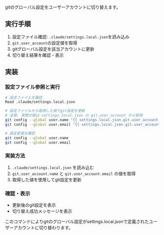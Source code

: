 gitのグローバル設定をユーザーアカウントに切り替えます。

## 実行手順

1. 設定ファイル確認: `.claude/settings.local.json`を読み込み
2. `git.user_account`の設定値を取得  
3. gitグローバル設定を該当アカウントに更新
4. 切り替え結果を確認・表示

## 実装

### 設定ファイル参照と実行
```bash
# 設定ファイルを確認
Read .claude/settings.local.json

# 設定ファイルから取得した値でgit設定を更新
# 注意: 実際の値は settings.local.json の git.user_account から取得
git config --global user.name "{{ settings.local.json.git.user_account.name }}"
git config --global user.email "{{ settings.local.json.git.user_account.email }}"

# 設定変更を確認
git config --global user.name
git config --global user.email
```

### 実装方法
1. `.claude/settings.local.json` を読み込む
2. `git.user_account.name` と `git.user_account.email` の値を取得
3. 取得した値を使用してgit設定を更新

### 確認・表示
- 更新後のgit設定を表示
- 切り替え成功メッセージを表示

このコマンドによりgitのグローバル設定がsettings.local.jsonで定義されたユーザーアカウントに切り替わります。